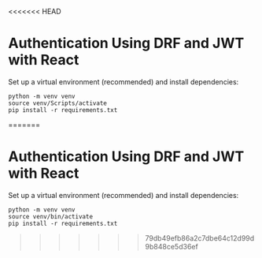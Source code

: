 <<<<<<< HEAD
# Authentication Using DRF and JWT with React

Set up a virtual environment (recommended) and install dependencies:

```shell
python -m venv venv
source venv/Scripts/activate
pip install -r requirements.txt
```
=======
#  Authentication Using DRF and JWT with React

Set up a virtual environment (recommended) and install dependencies:
   ```shell
   python -m venv venv
   source venv/bin/activate
   pip install -r requirements.txt
   ```
>>>>>>> 79db49efb86a2c7dbe64c12d99d9b848ce5d36ef
